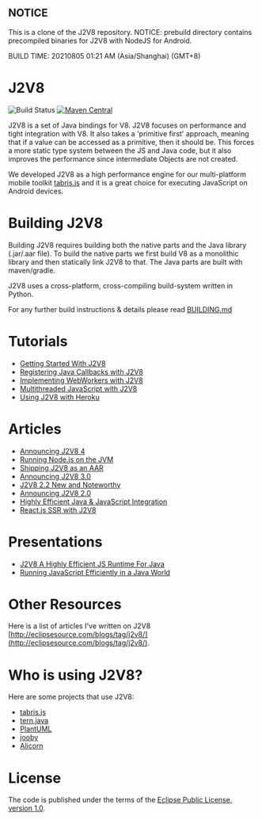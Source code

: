 ## NOTICE
This is a clone of the J2V8 repository.
NOTICE: prebuild directory contains precompiled binaries for J2V8 with NodeJS for Android. 

BUILD TIME: 20210805 01:21 AM (Asia/Shanghai) (GMT+8)

J2V8
====

![Build Status](https://github.com/eclipsesource/J2V8/workflows/Build%20J2V8/badge.svg)
[![Maven Central](https://img.shields.io/maven-central/v/com.eclipsesource.j2v8/j2v8.svg)](http://search.maven.org/#search%7Cga%7C1%7Cg%3A%22com.eclipsesource.j2v8%22)

J2V8 is a set of Java bindings for V8. J2V8 focuses on performance and tight integration with V8. It also takes a 'primitive first' approach, meaning that if a value can be accessed as a primitive, then it should be. This forces a more static type system between the JS and Java code, but it also improves the performance since intermediate Objects are not created.

We developed J2V8 as a high performance engine for our multi-platform mobile toolkit [tabris.js](https://tabrisjs.com) and it is a great choice for executing JavaScript on Android devices.

Building J2V8
=============
Building J2V8 requires building both the native parts and the Java library (.jar/.aar file). To build the native parts we first build V8 as a monolithic library and then statically link J2V8 to that. The Java parts are built with maven/gradle.

J2V8 uses a cross-platform, cross-compiling build-system written in Python.

For any further build instructions & details please read [BUILDING.md](BUILDING.md)

Tutorials
==========
 * [Getting Started With J2V8](https://eclipsesource.com/blogs/tutorials/getting-started-with-j2v8/)
 * [Registering Java Callbacks with J2V8](http://eclipsesource.com/blogs/2015/06/06/registering-java-callbacks-with-j2v8/)
 * [Implementing WebWorkers with J2V8](http://eclipsesource.com/blogs/2015/05/28/implementing-webworkers-with-j2v8/)
 * [Multithreaded JavaScript with J2V8](http://eclipsesource.com/blogs/2015/05/12/multithreaded-javascript-with-j2v8/)
 * [Using J2V8 with Heroku](http://eclipsesource.com/blogs/2015/06/04/using-j2v8-with-heroku/)

Articles
========
 * [Announcing J2V8 4](http://eclipsesource.com/blogs/2016/07/20/announcing-j2v8-4/)
 * [Running Node.js on the JVM](http://eclipsesource.com/blogs/2016/07/20/running-node-js-on-the-jvm/)
 * [Shipping J2V8 as an AAR](http://eclipsesource.com/blogs/2015/11/04/shipping-j2v8-as-an-aar/)
 * [Announcing J2V8 3.0](http://eclipsesource.com/blogs/2015/07/08/j2v8-3-0-released/)
 * [J2V8 2.2 New and Noteworthy](http://eclipsesource.com/blogs/2015/04/23/j2v8-2-2-new-and-noteworthy/)
 * [Announcing J2V8 2.0](http://eclipsesource.com/blogs/2015/02/25/announcing-j2v8-2-0/)
 * [Highly Efficient Java & JavaScript Integration](http://eclipsesource.com/blogs/2014/11/17/highly-efficient-java-javascript-integration/)
 * [React.js SSR with J2V8](https://ebaytech.berlin/react-js-server-side-rendering-with-j2v8-b9ced07888fb)

Presentations
=============
 * [J2V8 A Highly Efficient JS Runtime For Java](https://www.eclipsecon.org/na2015/session/j2v8-highly-efficient-js-runtime-java)
 * [Running JavaScript Efficiently in a Java World](http://www.slideshare.net/irbull/enter-js)

Other Resources
===============
Here is a list of articles I've written on J2V8 [http://eclipsesource.com/blogs/tag/j2v8/](http://eclipsesource.com/blogs/tag/j2v8/).

Who is using J2V8?
========

Here are some projects that use J2V8:
* [tabris.js](https://tabrisjs.com)
* [tern.java](https://github.com/angelozerr/tern.java)
* [PlantUML](http://plantuml.com/)
* [jooby](http://jooby.org/doc/assets)
* [Alicorn](http://alicorn.io)

License
=====
The code is published under the terms of the [Eclipse Public License, version 1.0](http://www.eclipse.org/legal/epl-v10.html).
